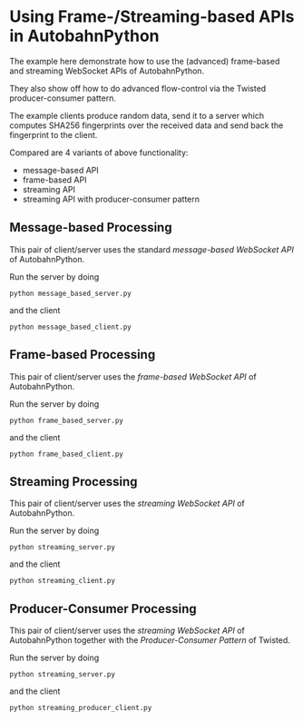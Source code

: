 Using Frame-/Streaming-based APIs in AutobahnPython
===================================================

The example here demonstrate how to use the (advanced) frame-based and streaming WebSocket APIs
of AutobahnPython.

They also show off how to do advanced flow-control via the Twisted producer-consumer pattern.

The example clients produce random data, send it to a server which computes SHA256 fingerprints over the received data and send back the fingerprint to the client.

Compared are 4 variants of above functionality:

 * message-based API
 * frame-based API
 * streaming API
 * streaming API with producer-consumer pattern


Message-based Processing
------------------------

This pair of client/server uses the standard *message-based WebSocket API* of AutobahnPython.

Run the server by doing

    python message_based_server.py

and the client

    python message_based_client.py


Frame-based Processing
-----------------------

This pair of client/server uses the *frame-based WebSocket API* of AutobahnPython.

Run the server by doing

    python frame_based_server.py

and the client

    python frame_based_client.py


Streaming Processing
--------------------

This pair of client/server uses the *streaming WebSocket API* of AutobahnPython.

Run the server by doing

    python streaming_server.py

and the client

    python streaming_client.py


Producer-Consumer Processing
----------------------------

This pair of client/server uses the *streaming WebSocket API* of AutobahnPython together with the *Producer-Consumer Pattern* of Twisted.

Run the server by doing

    python streaming_server.py

and the client

    python streaming_producer_client.py

